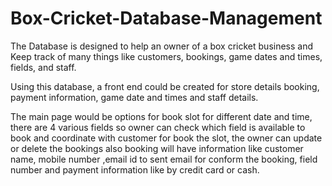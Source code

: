 # Box-Cricket-Database-Management
The Database is designed to help an owner of a box cricket business and Keep track of many
things like customers, bookings, game dates and times, fields, and staff.

Using this database, a front end could be created for store details booking, payment
information, game date and times and staff details.

The main page would be options for book slot for different date and time, there are 4 various
fields so owner can check which field is available to book and coordinate with customer for
book the slot, the owner can update or delete the bookings also booking will have information
like customer name, mobile number ,email id to sent email for conform the booking, field
number and payment information like by credit card or cash.
